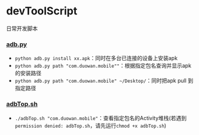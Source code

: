 # devToolScript
日常开发脚本
### [adb.py](./adb.py)
- `python adb.py install xx.apk`：同时在多台已连接的设备上安装apk
- `python adb.py path "com.duowan.mobile""`：根据指定包名查询并显示apk的安装路径
- `python adb.py path "com.duowan.mobile" ~/Desktop/`：同时把apk pull 到指定路径

### [adbTop.sh](./adbTop.sh)
- `./adbTop.sh "com.duowan.mobile"`：查看指定包名的Activity堆栈(若遇到`permission denied: adbTop.sh`，请先运行`chmod +x adbTop.sh`)
